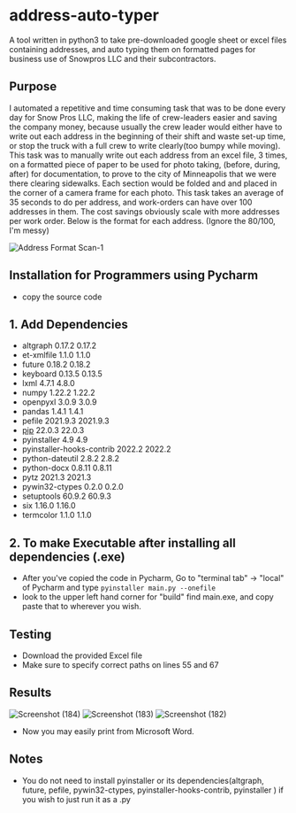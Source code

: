 # address-auto-typer
A tool written in python3 to take pre-downloaded google sheet or excel files containing addresses, and auto typing them on formatted pages for business use of Snowpros LLC and their subcontractors.

## Purpose
I automated a repetitive and time consuming task that was to be done every day for Snow Pros LLC, making the life of crew-leaders easier and saving the company money, because usually the crew leader would either have to write out each address in the beginning of their shift and waste set-up time, or stop the truck with a full crew to write clearly(too bumpy while moving). This task was to manually write out each address from an excel file, 3 times, on a formatted piece of paper to be used for photo taking, (before, during, after) for documentation, to prove to the city of Minneapolis that we were there clearing sidewalks. Each section would be folded and and placed in the corner of a camera frame for each photo. This task takes an average of 35 seconds to do per address, and work-orders can have over 100 addresses in them. The cost savings obviously scale with more addresses per work order. Below is the format for each address. (Ignore the 80/100, I'm messy)

![Address Format Scan-1](https://user-images.githubusercontent.com/94456069/156400012-a6de49b1-33c9-41c1-aabf-68f0388bae68.png)

## Installation for Programmers using Pycharm
* copy the source code
## 1. Add Dependencies 
* altgraph	0.17.2	0.17.2
* et-xmlfile	1.1.0	1.1.0
* future	0.18.2	0.18.2
* keyboard	0.13.5	0.13.5
* lxml	4.7.1	4.8.0
* numpy	1.22.2	1.22.2
* openpyxl	3.0.9	3.0.9
* pandas	1.4.1	1.4.1
* pefile	2021.9.3	2021.9.3
* [pip](https://www.geeksforgeeks.org/how-to-install-pip-on-windows/)	22.0.3	22.0.3
* pyinstaller	4.9	4.9
* pyinstaller-hooks-contrib	2022.2	2022.2
* python-dateutil	2.8.2	2.8.2
* python-docx	0.8.11	0.8.11
* pytz	2021.3	2021.3
* pywin32-ctypes	0.2.0	0.2.0
* setuptools	60.9.2	60.9.3
* six	1.16.0	1.16.0
* termcolor	1.1.0	1.1.0

## 2. To make Executable after installing all dependencies (.exe)
* After you've copied the code in Pycharm, Go to "terminal tab" -> "local" of Pycharm and type 
`pyinstaller main.py --onefile`
* look to the upper left hand corner for "build" find main.exe, and copy paste that to wherever you wish. 

## Testing
* Download the provided Excel file 
* Make sure to specify correct paths on lines 55 and 67 

## Results
![Screenshot (184)](https://user-images.githubusercontent.com/94456069/156395898-30b3bddd-f151-4d5e-a2a7-540fdf3cb9df.png)
![Screenshot (183)](https://user-images.githubusercontent.com/94456069/156394105-10f932eb-7c8f-49e7-b78a-36f81a2dd6fa.png)
![Screenshot (182)](https://user-images.githubusercontent.com/94456069/156394142-63fcff1c-188d-452a-8f3d-97070459b477.png)

* Now you may easily print from Microsoft Word.

## Notes
* You do not need to install pyinstaller or its dependencies(altgraph, future, pefile, pywin32-ctypes, pyinstaller-hooks-contrib, pyinstaller ) if you wish to just run it as a .py

